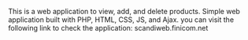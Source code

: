 This is a web application to view, add, and delete products.
Simple web application built with PHP, HTML, CSS, JS, and Ajax.
you can visit the following link to check the application: scandiweb.finicom.net
